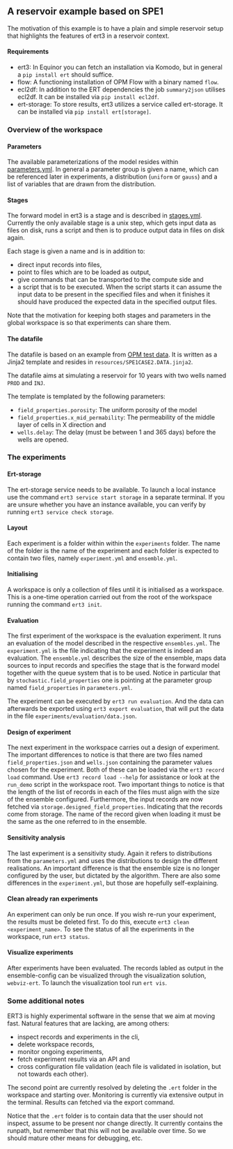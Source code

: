 ## A reservoir example based on SPE1

The motivation of this example is to have a plain and simple reservoir setup
that highlights the features of ert3 in a reservoir context.

#### Requirements

 - ert3: In Equinor you can fetch an installation via Komodo, but
   in general a `pip install ert` should suffice.
 - flow: A functioning installation of OPM Flow with a binary named `flow`.
 - ecl2df: In addition to the ERT dependencies the job `summary2json` utilises
   ecl2df. It can be installed via `pip install ecl2df`.
 - ert-storage: To store results, ert3 utilizes a service called ert-storage.
   It can be installed via `pip install ert[storage]`.

### Overview of the workspace

#### Parameters
The available parameterizations of the model resides within
[parameters.yml](parameters.yml). In general a parameter group is given a name,
which can be referenced later in experiments, a distribution (`uniform` or
`gauss`) and a list of variables that are drawn from the distribution.

#### Stages
The forward model in ert3 is a stage and is described in
[stages.yml](stages.yml). Currently the only available stage is a unix step,
which gets input data as files on disk, runs a script and then is to produce
output data in files on disk again.

Each stage is given a name and is in addition to:
 - direct input records into files,
 - point to files which are to be loaded as output,
 - give commands that can be transported to the compute side and
 - a script that is to be executed.
When the script starts it can assume the input data to be present in the
specified files and when it finishes it should have produced the expected data
in the specified output files.

Note that the motivation for keeping both stages and parameters in the global workspace
is so that experiments can share them.

#### The datafile
The datafile is based on an example from [OPM test
data](https://github.com/OPM/opm-tests/blob/master/spe1/SPE1CASE2.DATA). It is
written as a Jinja2 template and resides in `resources/SPE1CASE2.DATA.jinja2`.

The datafile aims at simulating a reservoir for 10 years with two wells named
`PROD` and `INJ`.

The template is templated by the following parameters:
 - `field_properties.porosity`: The uniform porosity of the model
 - `field_properties.x_mid_permability`: The permeability of the middle layer of
   cells in X direction and
 - `wells.delay`: The delay (must be between 1 and 365 days) before the wells
   are opened.

### The experiments

#### Ert-storage
The ert-storage service needs to be available. To launch a local instance use the
command `ert3 service start storage` in a separate terminal. If you are unsure
whether you have an instance available, you can verify by running
`ert3 service check storage`.

#### Layout
Each experiment is a folder within within the `experiments` folder. The name of
the folder is the name of the experiment and each folder is expected to contain
two files, namely `experiment.yml` and `ensemble.yml`.

#### Initialising
A workspace is only a collection of files until it is initialised as a
workspace. This is a one-time operation carried out from the root of the
workspace running the command `ert3 init`.

#### Evaluation
The first experiment of the workspace is the evaluation experiment. It runs an
evaluation of the model described in the respective `ensembles.yml`. The
`experiment.yml` is the file indicating that the experiment is indeed an
evaluation. The `ensemble.yml` describes the size of the ensemble, maps data
sources to input records and specifies the stage that is the forward model
together with the queue system that is to be used. Notice in particular that by
`stochastic.field_properties` one is pointing at the parameter group named
`field_properties` in `parameters.yml`.

The experiment can be executed by `ert3 run evaluation`. And the data can
afterwards be exported using `ert3 export evaluation`, that will put the data
in the file `experiments/evaluation/data.json`.

#### Design of experiment
The next experiment in the workspace carries out a design of experiment. The
important differences to notice is that there are two files named
`field_properties.json` and `wells.json` containing the parameter values chosen
for the experiment. Both of these can be loaded via the `ert3 record load`
command. Use `ert3 record load --help` for assistance or look at the `run_demo`
script in the workspace root. Two important things to notice is that the length
of the list of records in each of the files must align with the size of the
ensemble configured. Furthermore, the input records are now fetched via
`storage.designed_field_properties`. Indicating that the records come from
storage. The name of the record given when loading it must be the same as the
one referred to in the ensemble.

#### Sensitivity analysis
The last experiment is a sensitivity study. Again it refers to distributions
from the `parameters.yml` and uses the distributions to design the different
realisations. An important difference is that the ensemble size is no longer
configured by the user, but dictated by the algorithm. There are also some
differences in the `experiment.yml`, but those are hopefully self-explaining.

#### Clean already ran experiments
An experiment can only be run once. If you wish re-run your experiment, the
results must be deleted first. To do this, execute `ert3 clean <experiment_name>`.
To see the status of all the experiments in the workspace, run `ert3 status`.

#### Visualize experiments
After experiments have been evaluated. The records labled as output in the
ensemble-config can be visualized through the visualization solution, `webviz-ert`.
To launch the visualization tool run `ert vis`.

### Some additional notes
ERT3 is highly experimental software in the sense that we aim at moving fast.
Natural features that are lacking, are among others:
 - inspect records and experiments in the cli,
 - delete workspace records,
 - monitor ongoing experiments,
 - fetch experiment results via an API and
 - cross configuration file validation (each file is validated in isolation, but not
   towards each other).

The second point are currently resolved by deleting the `.ert` folder in
the workspace and starting over. Monitoring is currently via extensive output
in the terminal. Results can fetched via the export command.

Notice that the `.ert` folder is to contain data that the user should not
inspect, assume to be present nor change directly. It currently contains the
runpath, but remember that this will not be available over time. So we should
mature other means for debugging, etc.
